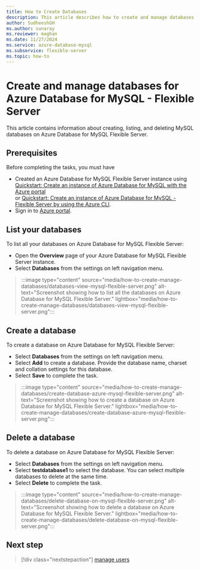 ```yaml
---
title: How to Create Databases
description: This article describes how to create and manage databases on Azure Database for MySQL - Flexible Server.
author: SudheeshGH
ms.author: sunaray
ms.reviewer: maghan
ms.date: 11/27/2024
ms.service: azure-database-mysql
ms.subservice: flexible-server
ms.topic: how-to
---
```


# Create and manage databases for Azure Database for MySQL - Flexible Server

This article contains information about creating, listing, and deleting MySQL databases on Azure Database for MySQL Flexible Server.

## Prerequisites

Before completing the tasks, you must have
- Created an Azure Database for MySQL Flexible Server instance using [Quickstart: Create an instance of Azure Database for MySQL with the Azure portal](quickstart-create-server-portal.md) <br/> or [Quickstart: Create an instance of Azure Database for MySQL - Flexible Server by using the Azure CLI](quickstart-create-server-cli.md).
- Sign in to [Azure portal](https://portal.azure.com).

## List your databases

To list all your databases on Azure Database for MySQL Flexible Server:
- Open the **Overview** page of your Azure Database for MySQL Flexible Server instance.
- Select **Databases** from the settings on left navigation menu.

> :::image type="content" source="media/how-to-create-manage-databases/databases-view-mysql-flexible-server.png" alt-text="Screenshot showing how to list all the databases on Azure Database for MySQL Flexible Server." lightbox="media/how-to-create-manage-databases/databases-view-mysql-flexible-server.png":::

## Create a database

To create a database on Azure Database for MySQL Flexible Server:

- Select **Databases** from the settings on left navigation menu.
- Select **Add** to create a database. Provide the database name, charset and collation settings for this database.
- Select **Save** to complete the task.

> :::image type="content" source="media/how-to-create-manage-databases/create-database-azure-mysql-flexible-server.png" alt-text="Screenshot showing how to create a database on Azure Database for MySQL Flexible Server." lightbox="media/how-to-create-manage-databases/create-database-azure-mysql-flexible-server.png":::

## Delete a database

To delete a database on Azure Database for MySQL Flexible Server:

- Select **Databases** from the settings on left navigation menu.
- Select **testdatabase1** to select the database. You can select multiple databases to delete at the same time.
- Select **Delete** to complete the task.

> :::image type="content" source="media/how-to-create-manage-databases/delete-database-on-mysql-flexible-server.png" alt-text="Screenshot showing how to delete a database on Azure Database for MySQL Flexible Server." lightbox="media/how-to-create-manage-databases/delete-database-on-mysql-flexible-server.png":::

## Next step

> [!div class="nextstepaction"]
> [manage users](../howto-create-users.md)
